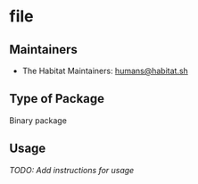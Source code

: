 # file

## Maintainers

* The Habitat Maintainers: <humans@habitat.sh>

## Type of Package

Binary package

## Usage

*TODO: Add instructions for usage*
